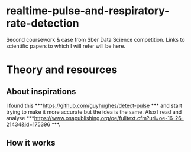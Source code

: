 # realtime-pulse-and-respiratory-rate-detection
Second coursework &amp; case from Sber Data Science competition. Links to scientific papers to which I will refer will be here.
# Theory and resources
## About inspirations
I found this ***https://github.com/guyhughes/detect-pulse *** and start trying to make it more accurate but the idea is the same.
Also I read and analyse ***https://www.osapublishing.org/oe/fulltext.cfm?uri=oe-16-26-21434&id=175396 ***.
## How it works
